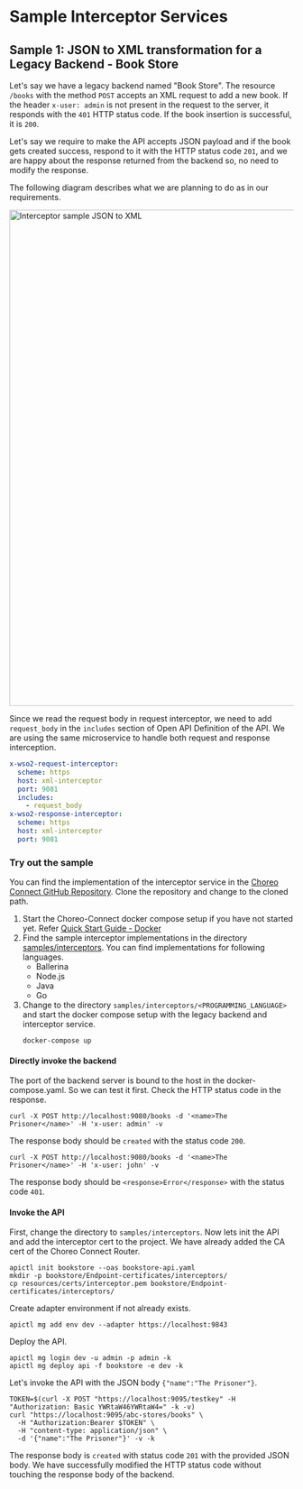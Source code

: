 # Sample Interceptor Services

## Sample 1: JSON to XML transformation for a Legacy Backend - Book Store

Let's say we have a legacy backend named "Book Store". The resource `/books` with the method `POST` accepts an XML
request to add a new book. If the header `x-user: admin` is not present in the request to the server, it responds
with the `401` HTTP status code. If the book insertion is successful, it is `200`.

Let's say we require to make the API accepts JSON payload and if the book gets created success,
respond to it with the HTTP status code `201`, and we are happy about the response returned from the backend so, no need to modify the response.

The following diagram describes what we are planning to do as in our requirements.

<img src="{{base_path}}/assets/img/deploy/mgw/interceptor-example-json-to-xml.png" alt="Interceptor sample JSON to XML" width="880px"/>

Since we read the request body in request interceptor, we need to add `request_body` in the `includes` section of Open API Definition of the API.
We are using the same microservice to handle both request and response interception.

```yaml
x-wso2-request-interceptor:
  scheme: https
  host: xml-interceptor
  port: 9081
  includes:
    - request_body
x-wso2-response-interceptor:
  scheme: https
  host: xml-interceptor
  port: 9081
```



### Try out the sample

You can find the implementation of the interceptor service in the [Choreo Connect GitHub Repository](https://github.com/wso2/product-microgateway).
Clone the repository and change to the cloned path.

1. Start the Choreo-Connect docker compose setup if you have not started yet. Refer [Quick Start Guide - Docker]({{base_path}}/deploy-and-publish/deploy-on-gateway/choreo-connect/getting-started/quick-start-guide/quick-start-guide-docker/#quick-start-guide-docker)
2. Find the sample interceptor implementations in the directory [samples/interceptors](https://github.com/wso2/product-microgateway/tree/main/samples/interceptors#readme).
   You can find implementations for following languages.
      - Ballerina
      - Node.js
      - Java
      - Go
4. Change to the directory `samples/interceptors/<PROGRAMMING_LANGUAGE>` and start the docker compose setup with the legacy backend and interceptor service.
    ```shell
    docker-compose up
    ```

#### Directly invoke the backend

The port of the backend server is bound to the host in the docker-compose.yaml. So we can test it first.
Check the HTTP status code in the response.

```shell
curl -X POST http://localhost:9080/books -d '<name>The Prisoner</name>' -H 'x-user: admin' -v
```

The response body should be `created` with the status code `200`.

```shell
curl -X POST http://localhost:9080/books -d '<name>The Prisoner</name>' -H 'x-user: john' -v
```

The response body should be `<response>Error</response>` with the status code `401`.

#### Invoke the API

First, change the directory to `samples/interceptors`.
Now lets init the API and add the interceptor cert to the project. We have already added the CA cert of the Choreo Connect Router.
```shell
apictl init bookstore --oas bookstore-api.yaml
mkdir -p bookstore/Endpoint-certificates/interceptors/
cp resources/certs/interceptor.pem bookstore/Endpoint-certificates/interceptors/
```

Create adapter environment if not already exists.
```shell
apictl mg add env dev --adapter https://localhost:9843 
```

Deploy the API.
```shell
apictl mg login dev -u admin -p admin -k
apictl mg deploy api -f bookstore -e dev -k
```

Let's invoke the API with the JSON body `{"name":"The Prisoner"}`.

```shell
TOKEN=$(curl -X POST "https://localhost:9095/testkey" -H "Authorization: Basic YWRtaW46YWRtaW4=" -k -v)
curl "https://localhost:9095/abc-stores/books" \
  -H "Authorization:Bearer $TOKEN" \
  -H "content-type: application/json" \
  -d '{"name":"The Prisoner"}' -v -k
```

The response body is `created` with status code `201` with the provided JSON body. We have successfully modified the HTTP status code without touching the
response body of the backend.

